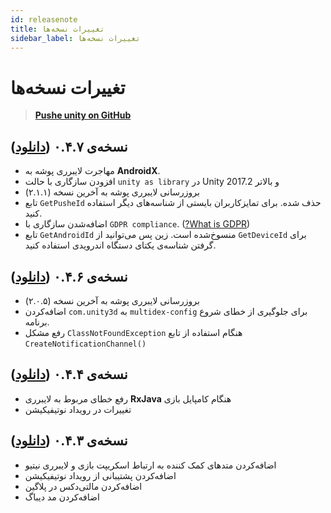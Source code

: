 ```yaml
---
id: releasenote
title: تغییرات نسخه‌ها
sidebar_label: تغییرات نسخه‌ها
---
```


# تغییرات نسخه‌ها

> [**Pushe unity on GitHub**](https://github.com/pusheco/pushe-unity)

## نسخه‌ی ۰.۴.۷ ([دانلود](https://static.pushe.co/d/unity/pushe-plus-unity-0.4.7-beta10.unitypackage))
- مهاجرت لایبرری پوشه به **AndroidX**.
- افزودن سازگاری با حالت `unity as library` در Unity 2017.2 و بالاتر
- بروزرسانی لایبرری پوشه به آخرین نسخه‌ (۲.۱.۱)
- تابع `GetPusheId` حذف شده. برای تمایزکاربران بایستی از شناسه‌های دیگر استفاده کنید.
- اضافه‌شدن سازگاری با `GDPR compliance`. ([?What is GDPR](https://gdpr.eu/what-is-gdpr/))
- تابع `GetAndroidId` منسوخ‌شده است. زین پس می‌توانید از `GetDeviceId` برای گرفتن شناسه‌ی یکتای دستگاه اندرویدی استفاده کنید.


## نسخه‌ی ۰.۴.۶ ([دانلود](https://static.pushe.co/d/unity/pushe-plus-unity-0.4.6.unitypackage))
- بروزرسانی لایبرری پوشه به آخرین نسخه‌ (۲.۰.۵)
- اضافه‌کردن `com.unity3d` به `multidex-config` برای جلوگیری از خطای شروع برنامه.
- رفع مشکل `ClassNotFoundException` هنگام استفاده از تابع `CreateNotificationChannel()`

## نسخه‌ی ۰.۴.۴ ([دانلود](https://static.pushe.co/d/unity/pushe-plus-unity-0.4.4.unitypackage))
- رفع خطای مربوط به لایبرری **RxJava** هنگام کامپایل بازی
- تغییرات در رویداد نوتیفیکیشن

## نسخه‌ی ۰.۴.۳ ([دانلود](https://github.com/pusheco/pushe-unity-sample/blob/master/pushe-plus-unity-0.4.3.unitypackage))
- اضافه‌کردن متدهای کمک کننده به ارتباط اسکریپت بازی و لایبرری نیتیو
- اضافه‌کردن پشتیبانی از رویداد نوتیفیکیشن
- اضافه‌کردن مالتی‌دکس در پلاگین
- اضافه‌کردن مد دیباگ